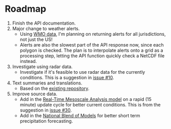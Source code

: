 # Roadmap
1. Finish the API documentation.
2. Major change to weather alerts.
    * Using [WMO data](https://severeweather.wmo.int/v2/), I'm planning on returning alerts for all jurisdictions, not just the US! 
	* Alerts are also the slowest part of the API response now, since each polygon is checked. The plan is to interpolate alerts onto a grid as a processing step, letting the API function quickly check a NetCDF file instead.
3. Investigate using radar data.
    *  Investigate if it's feasible to use radar data for the currently conditions. This is a suggestion in [issue #10](https://github.com/alexander0042/pirateweather/issues/10).
4. Text summaries and translations.	
	* Based on the [existing repository](https://github.com/darkskyapp/translations).
5. Improve source data.
	* Add in the [Real-Time Mesoscale Analysis model](https://www.nco.ncep.noaa.gov/pmb/products/rtma/) on a rapid (15 minute) update cycle for better current conditions. This is from the suggestion in [issue #30](https://github.com/alexander0042/pirate-weather-ha/issues/30).
	* Add in the [National Blend of Models](https://blend.mdl.nws.noaa.gov/) for better short term precipitation forecasting. 
